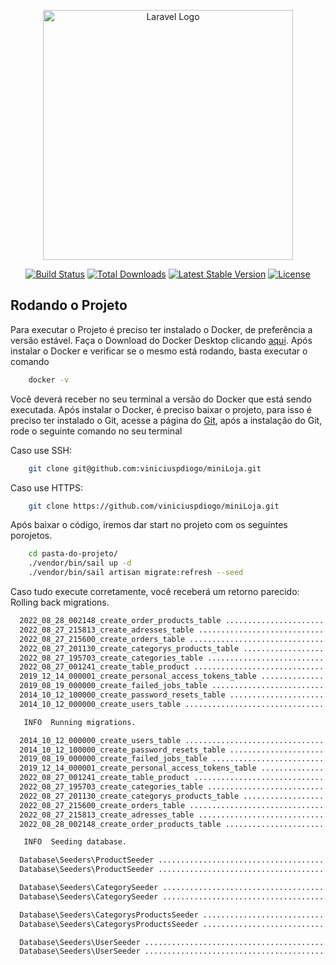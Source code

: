 <p align="center"><a href="https://laravel.com" target="_blank"><img src="https://raw.githubusercontent.com/laravel/art/master/logo-lockup/5%20SVG/2%20CMYK/1%20Full%20Color/laravel-logolockup-cmyk-red.svg" width="400" alt="Laravel Logo"></a></p>

<p align="center">
<a href="https://travis-ci.org/laravel/framework"><img src="https://travis-ci.org/laravel/framework.svg" alt="Build Status"></a>
<a href="https://packagist.org/packages/laravel/framework"><img src="https://img.shields.io/packagist/dt/laravel/framework" alt="Total Downloads"></a>
<a href="https://packagist.org/packages/laravel/framework"><img src="https://img.shields.io/packagist/v/laravel/framework" alt="Latest Stable Version"></a>
<a href="https://packagist.org/packages/laravel/framework"><img src="https://img.shields.io/packagist/l/laravel/framework" alt="License"></a>
</p>

## Rodando o Projeto

Para executar o Projeto é preciso ter instalado o Docker, de preferência a versão estável.
Faça o Download do Docker Desktop clicando [aqui].
Após instalar o Docker e verificar se o mesmo está rodando, basta executar o comando 

``` sh
    docker -v
```

Você deverá receber no seu terminal a versão do Docker que está sendo executada.
Após instalar o Docker, é preciso baixar o projeto, para isso é preciso ter instalado o Git, acesse a página do [Git], após a instalação do Git, rode o seguinte comando no seu terminal

Caso use SSH:
```sh
    git clone git@github.com:viniciuspdiogo/miniLoja.git
```

Caso use HTTPS:
```sh
    git clone https://github.com/viniciuspdiogo/miniLoja.git
```

Após baixar o código, iremos dar start no projeto com os seguintes porojetos.

```sh
    cd pasta-do-projeto/
    ./vendor/bin/sail up -d
    ./vendor/bin/sail artisan migrate:refresh --seed
```
Caso tudo execute corretamente, você receberá um retorno parecido:
Rolling back migrations.  
```sh
  2022_08_28_002148_create_order_products_table ............................................ 46ms DONE
  2022_08_27_215813_create_adresses_table .................................................. 42ms DONE
  2022_08_27_215600_create_orders_table .................................................... 47ms DONE
  2022_08_27_201130_create_categorys_products_table ........................................ 54ms DONE
  2022_08_27_195703_create_categories_table ................................................ 38ms DONE
  2022_08_27_001241_create_table_product ................................................... 44ms DONE
  2019_12_14_000001_create_personal_access_tokens_table .................................... 48ms DONE
  2019_08_19_000000_create_failed_jobs_table ............................................... 38ms DONE
  2014_10_12_100000_create_password_resets_table ........................................... 47ms DONE
  2014_10_12_000000_create_users_table ..................................................... 36ms DONE

   INFO  Running migrations.  

  2014_10_12_000000_create_users_table .................................................... 116ms DONE
  2014_10_12_100000_create_password_resets_table .......................................... 129ms DONE
  2019_08_19_000000_create_failed_jobs_table .............................................. 129ms DONE
  2019_12_14_000001_create_personal_access_tokens_table ................................... 348ms DONE
  2022_08_27_001241_create_table_product .................................................. 146ms DONE
  2022_08_27_195703_create_categories_table ............................................... 156ms DONE
  2022_08_27_201130_create_categorys_products_table ....................................... 471ms DONE
  2022_08_27_215600_create_orders_table ................................................... 228ms DONE
  2022_08_27_215813_create_adresses_table ................................................. 244ms DONE
  2022_08_28_002148_create_order_products_table ........................................... 421ms DONE

   INFO  Seeding database.  

  Database\Seeders\ProductSeeder ............................................................. RUNNING  
  Database\Seeders\ProductSeeder ...................................................... 118.38 ms DONE  

  Database\Seeders\CategorySeeder ............................................................ RUNNING  
  Database\Seeders\CategorySeeder ...................................................... 49.88 ms DONE  

  Database\Seeders\CategorysProductsSeeder ................................................... RUNNING  
  Database\Seeders\CategorysProductsSeeder ............................................ 211.94 ms DONE  

  Database\Seeders\UserSeeder ................................................................ RUNNING  
  Database\Seeders\UserSeeder .......................................................... 61.88 ms DONE  
```
[aqui]: <https://www.docker.com/>
[Git]: <https://git-scm.com/downloads>
